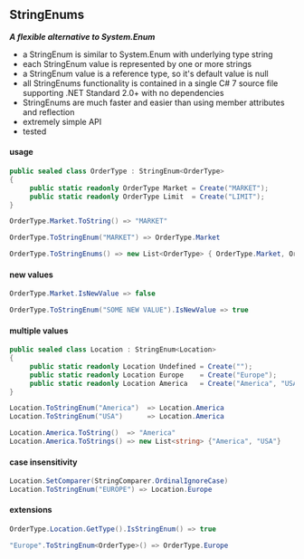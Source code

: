 ## StringEnums&nbsp;&nbsp;

***A flexible alternative to System.Enum***
- a StringEnum is similar to System.Enum with underlying type string
- each StringEnum value is represented by one or more strings
- a StringEnum value is a reference type, so it's default value is null
- all StringEnums functionality is contained in a single C# 7 source file supporting .NET Standard 2.0+ with no dependencies
- StringEnums are much faster and easier than using member attributes and reflection
- extremely simple API
- tested

#### usage
```csharp
public sealed class OrderType : StringEnum<OrderType>
{
     public static readonly OrderType Market = Create("MARKET");
     public static readonly OrderType Limit  = Create("LIMIT");
}

OrderType.Market.ToString() => "MARKET"

OrderType.ToStringEnum("MARKET") => OrderType.Market

OrderType.ToStringEnums() => new List<OrderType> { OrderType.Market, OrderType.Limit }

```
#### new values
```csharp
OrderType.Market.IsNewValue => false

OrderType.ToStringEnum("SOME NEW VALUE").IsNewValue => true
```
#### multiple values
```csharp
public sealed class Location : StringEnum<Location>
{
     public static readonly Location Undefined = Create("");
     public static readonly Location Europe    = Create("Europe");
     public static readonly Location America   = Create("America", "USA");
}

Location.ToStringEnum("America")  => Location.America
Location.ToStringEnum("USA")      => Location.America

Location.America.ToString()  => "America"
Location.America.ToStrings() => new List<string> {"America", "USA"}
```
#### case insensitivity
```csharp
Location.SetComparer(StringComparer.OrdinalIgnoreCase)
Location.ToStringEnum("EUROPE") => Location.Europe
```
#### extensions
```csharp
OrderType.Location.GetType().IsStringEnum() => true

"Europe".ToStringEnum<OrderType>() => OrderType.Europe
```
